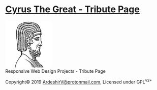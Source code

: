 # <a target="_blank" href="https://ardeshirv.github.io/CyrusTheGreat/">Cyrus The Great - Tribute Page</a>
<a target="_blank" href="https://ardeshirv.github.io/CyrusTheGreat/">
  <img src="https://github.com/ArdeshirV/CyrusTheGreat/blob/master/img/CyrusTheGreat.png" alt="Cyrus The Great">
</a>
<br/>
Responsive Web Design Projects - Tribute Page
<p>
  Copyright&copy; 2019 <a href="mailto:ardeshirv@protonmail.com" alt="email">ArdeshirV@protonmail.com</a>, Licensed under GPL<sup>v3+</sup>
<p/>
